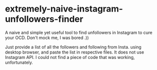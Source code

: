# extremely-naive-instagram-unfollowers-finder
A naive and simple yet useful tool to find unfollowers in Instagram to cure your OCD. Don't mock me, I was bored .))

Just provide a list of all the followers and following from Insta. using desktop browser, and paste the list in respective files. It does not use Instagram API. I could not find a piece of code that was working, unfortunately.
